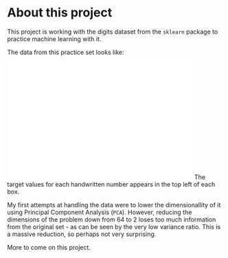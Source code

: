 # About this project
This project is working with the digits dataset from the `sklearn` package to practice machine learning with it. 

The data from this practice set looks like:
![handwritten_numbers](digits_images.png "Handwritten numbers with their target values")
The target values for each handwritten number appears in the top left of each box. 

My first attempts at handling the data were to lower the dimensionallity of it using Principal Component Analysis (`PCA`). However, reducing the dimensions of the problem down from 64 to 2 loses too much information from the original set - as can be seen by the very low variance ratio. This is a massive reduction, so perhaps not very surprising.

More to come on this project.